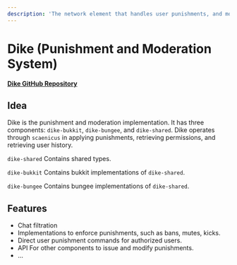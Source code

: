 ```yaml
---
description: 'The network element that handles user punishments, and moderation systems.'
---
```


# Dike \(Punishment and Moderation System\)

[**Dike GitHub Repository**](https://github.com/aternosgames/dike)

## Idea

Dike is the punishment and moderation implementation. It has three components: `dike-bukkit`, `dike-bungee`, and `dike-shared`. Dike operates through `scaenicus` in applying punishments, retrieving permissions, and retrieving user history.

`dike-shared` Contains shared types.

`dike-bukkit` Contains bukkit implementations of `dike-shared`. 

`dike-bungee` Contains bungee implementations of `dike-shared`.

## Features

* Chat filtration 
* Implementations to enforce punishments, such as bans, mutes, kicks.
* Direct user punishment commands for authorized users.
* API For other components to issue and modify punishments.
* ...

